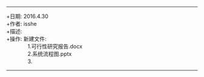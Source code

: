*******************************************************************************  
+日期: 2016.4.30  
+作者: isshe  
+描述:   
+操作: 新建文件:  
　　　　1.可行性研究报告.docx  
　　　　2.系统流程图.pptx  
　　　　3.  
*******************************************************************************  
  
  
  


